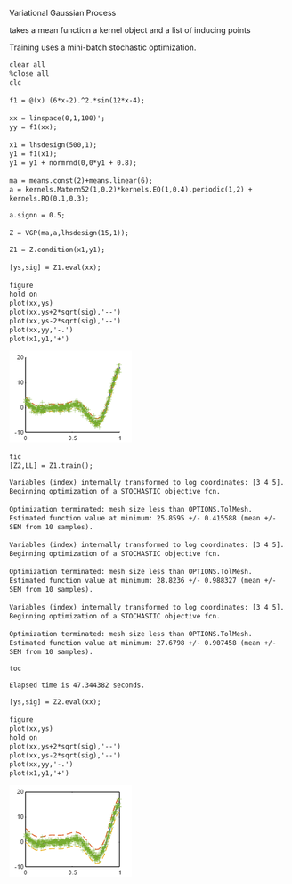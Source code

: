 Variational Gaussian Process

takes a mean function a kernel object and a list of inducing points

Training uses a mini-batch stochastic optimization.

```matlab:Code
clear all
%close all
clc

f1 = @(x) (6*x-2).^2.*sin(12*x-4);

xx = linspace(0,1,100)';
yy = f1(xx);

x1 = lhsdesign(500,1);
y1 = f1(x1);
y1 = y1 + normrnd(0,0*y1 + 0.8);

ma = means.const(2)+means.linear(6);
a = kernels.Matern52(1,0.2)*kernels.EQ(1,0.4).periodic(1,2) + kernels.RQ(0.1,0.3);
```

```matlab:Code
a.signn = 0.5;

Z = VGP(ma,a,lhsdesign(15,1));
```

```matlab:Code
Z1 = Z.condition(x1,y1);

[ys,sig] = Z1.eval(xx);

figure
hold on
plot(xx,ys)
plot(xx,ys+2*sqrt(sig),'--')
plot(xx,ys-2*sqrt(sig),'--')
plot(xx,yy,'-.')
plot(x1,y1,'+')
```

![figure_0.png](TestVGPClass_images/figure_0.png)

```matlab:Code
tic
[Z2,LL] = Z1.train();
```

```text:Output
Variables (index) internally transformed to log coordinates: [3 4 5].
Beginning optimization of a STOCHASTIC objective fcn.

Optimization terminated: mesh size less than OPTIONS.TolMesh.
Estimated function value at minimum: 25.8595 +/- 0.415588 (mean +/- SEM from 10 samples).

Variables (index) internally transformed to log coordinates: [3 4 5].
Beginning optimization of a STOCHASTIC objective fcn.

Optimization terminated: mesh size less than OPTIONS.TolMesh.
Estimated function value at minimum: 28.8236 +/- 0.988327 (mean +/- SEM from 10 samples).

Variables (index) internally transformed to log coordinates: [3 4 5].
Beginning optimization of a STOCHASTIC objective fcn.

Optimization terminated: mesh size less than OPTIONS.TolMesh.
Estimated function value at minimum: 27.6798 +/- 0.907458 (mean +/- SEM from 10 samples).
```

```matlab:Code
toc
```

```text:Output
Elapsed time is 47.344382 seconds.
```

```matlab:Code
[ys,sig] = Z2.eval(xx);

figure
plot(xx,ys)
hold on
plot(xx,ys+2*sqrt(sig),'--')
plot(xx,ys-2*sqrt(sig),'--')
plot(xx,yy,'-.')
plot(x1,y1,'+')
```

![figure_1.png](TestVGPClass_images/figure_1.png)
